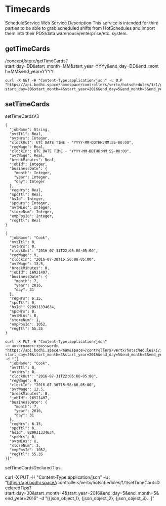 # Timecards


ScheduleService Web ServiceDescriptionThis service is intended for third parties to be able to grab scheduled shifts from HotSchedules and import theminto their POS/data warehouse/enterprise/etc. system.





## getTimeCards

/concept/store/getTimeCards?start_day=DD&start_month=MM&start_year=YYYy&end_day=DD&end_month=MM&end_year=YYYY

```
curl -X GET -H "Content-Type:application/json" -u U:P "https://api.bodhi.space/namespace/controllers/vertx/hotschedules/1/1/getTimeCards?start_day=30&start_month=4&start_year=2016&end_day=5&end_month=5&end_year=2016"
```






## setTimeCards

setTimeCardsV3



````
{
  "jobName": String,
  "ovtTtl": Real,
  "ovtHrs": Integer,
  "clockOut": UTC DATE TIME - "YYYY-MM-DDTHH:MM:SS-00:00",
  "regWage": Real,
  "clockIn": UTC DATE TIME - "YYYY-MM-DDTHH:MM:SS-00:00",
  "ovtWage": Real,
  "breakMinutes": Real,
  "jobId": Integer,
  "businessDate": {
    "month": Integer,
    "year": Integer,
    "day": Integer
  },
  "regHrs": Real,
  "spcTtl": Real,
  "hsId": Integer,
  "spcHrs": Integer,
  "ovtMins": Integer,
  "storeNum": Integer,
  "empPosId": Integer,
  "regTtl": Real
}
````


````
{
  "jobName": "Cook",
  "ovtTtl": 0,
  "ovtHrs": 0,
  "clockOut": "2016-07-31T22:05:00-05:00",
  "regWage": 9,
  "clockIn": "2016-07-30T15:56:00-05:00",
  "ovtWage": 13.5,
  "breakMinutes": 0,
  "jobId": 16921407,
  "businessDate": {
    "month": 7,
    "year": 2016,
    "day": 31
  },
  "regHrs": 6.15,
  "spcTtl": 0,
  "hsId": 929931334634,
  "spcHrs": 0,
  "ovtMins": 0,
  "storeNum": 1,
  "empPosId": 1052,
  "regTtl": 55.35
}
````



````
curl -X PUT -H "Content-Type:application/json" 
-u <username>:<password> 
"https://api.bodhi.space/<namespace>/controllers/vertx/hotschedules/1/1/setTimeCardsV3?
start_day=30&start_month=4&start_year=2016&end_day=5&end_month=5&end_year=2016" 
-d "[{
  "jobName": "Cook",
  "ovtTtl": 0,
  "ovtHrs": 0,
  "clockOut": "2016-07-31T22:05:00-05:00",
  "regWage": 9,
  "clockIn": "2016-07-30T15:56:00-05:00",
  "ovtWage": 13.5,
  "breakMinutes": 0,
  "jobId": 16921407,
  "businessDate": {
    "month": 7,
    "year": 2016,
    "day": 31
  },
  "regHrs": 6.15,
  "spcTtl": 0,
  "hsId": 929931334634,
  "spcHrs": 0,
  "ovtMins": 0,
  "storeNum": 1,
  "empPosId": 1052,
  "regTtl": 55.35
}]"
````

setTimeCardsDeclaredTips

curl -X PUT -H "Content-Type:application/json" -u <username>:<password> "https://api.bodhi.space/<namespace>/controllers/vertx/hotschedules/1/1/setTimeCardsDeclaredTips?start_day=30&start_month=4&start_year=2016&end_day=5&end_month=5&end_year=2016" -d "[{json_object_1}, {json_object_2}, {json_object_3}...]"


